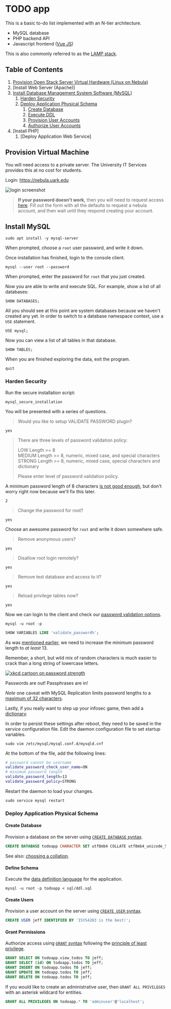 # TODO app

This is a basic to-do list implemented with an N-tier architecture.

* MySQL database
* PHP backend API
* Javascript frontend ([Vue JS][vue-todo])

This is also commonly referred to as the [LAMP stack][lamp].

## Table of Contents

1. [Provision Open Stack Server Virtual Hardware (Linux on Nebula)](#provision-virtual-machine)
1. [Install Web Server (Apache)]
1. [Install Database Management System Software (MySQL)](#install-mysql)
    1. [Harden Security](#harden-security)
    1. [Deploy Application Physical Schema](#deploy-application-physical-schema)
        1. [Create Database](#create-database)
        1. [Execute DDL](#define-schema)
        1. [Provision User Accounts](#create-users)
        1. [Authorize User Accounts](#grant-permissions)
1. [Install PHP]
    1. [Deploy Application Web Service]

## Provision Virtual Machine

You will need access to a private server.
The University IT Services provides this at no cost for students.

Login: https://nebula.uark.edu

![login screenshot](./docs/images/nebula-login.png)

> **If your password doesn't work,**
> then you will need to request access [here][nebula-account-request].
> Fill out the form with all the defaults to request a nebula account,
> and then wait until they respond creating your account.

## Install MySQL

    sudo apt install -y mysql-server

When prompted, choose a `root` user password, and write it down.

Once installation has finished, login to the console client.

    mysql --user root --password

When prompted, enter the password for `root` that you just created.

Now you are able to write and execute SQL.
For example, show a list of all databases:

    SHOW DATABASES;

All you should see at this point are system databases
because we haven't created any yet.
In order to switch to a database namespace context, use a `USE` statement.

    USE mysql;

Now you can view a list of all tables in that database.

    SHOW TABLES;

When you are finished exploring the data, exit the program.

    quit

### Harden Security

Run the secure installation script:

    mysql_secure_installation

You will be presented with a series of questions.

> Would you like to setup VALIDATE PASSWORD plugin?

    yes

> There are three levels of password validation policy:  
>
> LOW    Length >= 8  
> MEDIUM Length >= 8, numeric, mixed case, and special characters  
> STRONG Length >= 8, numeric, mixed case, special characters and dictionary  
>
> Please enter level of password validation policy.

A minimum password length of 8 characters [is not good enough][your-password-is-too-damn-short],
but don't worry right now because we'll fix this later.

    2

> Change the password for root?

    yes

Choose an awesome password for `root` and write it down somewhere safe.

> Remove anonymous users?

    yes

> Disallow root login remotely?

    yes

> Remove test database and access to it?

    yes

> Reload privilege tables now?

    yes

Now we can login to the client and check our [password validation options][password-validate-options].

    mysql -u root -p

```sql
SHOW VARIABLES LIKE 'validate_password%';
```

As was [mentioned earlier][your-password-is-too-damn-short],
we need to increase the minimum password length to *at least* 13.

Remember, a short, but wild mix of random characters is much easier to crack
than a long string of lowercase letters.

[![xkcd cartoon on password strength][password-strength]][password-strength-xkcd]

Passwords are out! Passphrases are in!

*Note* one caveat with MySQL Replication limits password lengths to a
[maximum of 32 characters][password-max].

Lastly, if you really want to step up your infosec game,
then add a [dictionary][password-dictionary].

In order to persist these settings after reboot,
they need to be saved in the service configuration file.
Edit the daemon configuration file to set startup variables.

    sudo vim /etc/mysql/mysql.conf.d/mysqld.cnf

At the bottom of the file, add the following lines:

```bash
# password cannot be username
validate_password_check_user_name=ON
# minimum password length
validate_password_length=13
validate_password_policy=STRONG
```

Restart the daemon to load your changes.

    sudo service mysql restart

### Deploy Application Physical Schema

#### Create Database

Provision a database on the server using [`CREATE DATABASE` syntax][create-database].

```sql
CREATE DATABASE todoapp CHARACTER SET utf8mb4 COLLATE utf8mb4_unicode_520_ci;
```

See also: [choosing a collation][choosing-collation].

#### Define Schema

Execute the [data definition language][ddl] for the application.

    mysql -u root -p todoapp < sql/ddl.sql

#### Create Users

Provision a user account on the server using [`CREATE USER` syntax][create-user].

```sql
CREATE USER jeff IDENTIFIED BY 'ISYS4283 is the best!';
```

#### Grant Permissions

Authorize access using [`GRANT` syntax][grant-syntax]
following the [principle of least privilege][least-privilege-principle].

```sql
GRANT SELECT ON todoapp.view_todos TO jeff;
GRANT SELECT (id) ON todoapp.todos TO jeff;
GRANT INSERT ON todoapp.todos TO jeff;
GRANT UPDATE ON todoapp.todos TO jeff;
GRANT DELETE ON todoapp.todos TO jeff;
```

If you would like to create an administrative user,
then `GRANT ALL PRIVILEGES` with an asterisk wildcard for entities.

```sql
GRANT ALL PRIVILEGES ON todoapp.* TO 'adminuser'@'localhost';
```

[vue-todo]:https://vuejs.org/v2/examples/todomvc.html
[lamp]:https://en.wikipedia.org/wiki/LAMP_%28software_bundle%29
[nebula-account-request]:https://help.uark.edu/CherwellPortal/ITHelpPortal/Command/OneStep.LaunchOneStep?Name=Nebula%20Request
[your-password-is-too-damn-short]:https://blog.codinghorror.com/your-password-is-too-damn-short/
[password-validate-options]:https://dev.mysql.com/doc/refman/5.7/en/validate-password-options-variables.html
[password-strength]:./docs/images/password-strength.png
[password-strength-xkcd]:https://xkcd.com/936/
[password-max]:https://stackoverflow.com/a/31634299/4233593
[password-dictionary]:https://dev.mysql.com/doc/refman/5.7/en/validate-password-options-variables.html#sysvar_validate_password_dictionary_file
[create-database]:https://dev.mysql.com/doc/refman/5.7/en/create-database.html
[choosing-collation]:https://stackoverflow.com/a/38363567/4233593
[ddl]:./sql/ddl.sql
[create-user]:https://dev.mysql.com/doc/refman/5.7/en/create-user.html
[grant-syntax]:https://dev.mysql.com/doc/refman/5.7/en/grant.html
[least-privilege-principle]:https://en.wikipedia.org/wiki/Principle_of_least_privilege
